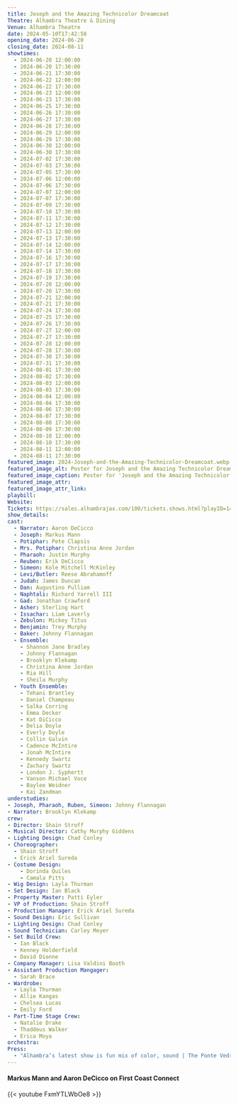 ```yaml
---
title: Joseph and the Amazing Technicolor Dreamcoat
Theatre: Alhambra Theatre & Dining
Venue: Alhambra Theatre
date: 2024-05-10T17:42:58
opening_date: 2024-06-20
closing_date: 2024-08-11
showtimes:
  - 2024-06-20 12:00:00
  - 2024-06-20 17:30:00
  - 2024-06-21 17:30:00
  - 2024-06-22 12:00:00
  - 2024-06-22 17:30:00
  - 2024-06-23 12:00:00
  - 2024-06-23 17:30:00
  - 2024-06-25 17:30:00
  - 2024-06-26 17:30:00
  - 2024-06-27 17:30:00
  - 2024-06-28 17:30:00
  - 2024-06-29 12:00:00
  - 2024-06-29 17:30:00
  - 2024-06-30 12:00:00
  - 2024-06-30 17:30:00
  - 2024-07-02 17:30:00
  - 2024-07-03 17:30:00
  - 2024-07-05 17:30:00
  - 2024-07-06 12:00:00
  - 2024-07-06 17:30:00
  - 2024-07-07 12:00:00
  - 2024-07-07 17:30:00
  - 2024-07-09 17:30:00
  - 2024-07-10 17:30:00
  - 2024-07-11 17:30:00
  - 2024-07-12 17:30:00
  - 2024-07-13 12:00:00
  - 2024-07-13 17:30:00
  - 2024-07-14 12:00:00
  - 2024-07-14 17:30:00
  - 2024-07-16 17:30:00
  - 2024-07-17 17:30:00
  - 2024-07-18 17:30:00
  - 2024-07-19 17:30:00
  - 2024-07-20 12:00:00
  - 2024-07-20 17:30:00
  - 2024-07-21 12:00:00
  - 2024-07-21 17:30:00
  - 2024-07-24 17:30:00
  - 2024-07-25 17:30:00
  - 2024-07-26 17:30:00
  - 2024-07-27 12:00:00
  - 2024-07-27 17:30:00
  - 2024-07-28 12:00:00
  - 2024-07-28 17:30:00
  - 2024-07-30 17:30:00
  - 2024-07-31 17:30:00
  - 2024-08-01 17:30:00
  - 2024-08-02 17:30:00
  - 2024-08-03 12:00:00
  - 2024-08-03 17:30:00
  - 2024-08-04 12:00:00
  - 2024-08-04 17:30:00
  - 2024-08-06 17:30:00
  - 2024-08-07 17:30:00
  - 2024-08-08 17:30:00
  - 2024-08-09 17:30:00
  - 2024-08-10 12:00:00
  - 2024-08-10 17:30:00
  - 2024-08-11 12:00:00
  - 2024-08-11 17:30:00
featured_image: 2024-Joseph-and-the-Amazing-Technicolor-Dreamcoat.webp
featured_image_alt: Poster for Joseph and the Amazing Technicolor Dreamcoat at Alhambra Theatre & Dining
featured_image_caption: Poster for 'Joseph and the Amazing Technicolor Dreamcoat' at Alhambra Theatre & Dining
featured_image_attr: 
featured_image_attr_link: 
playbill:
Website: 
Tickets: https://sales.alhambrajax.com/100/tickets.shows.html?playID=1458&code=WWW&qty_target=0
show_details: 
cast:
  - Narrator: Aaron DeCicco
  - Joseph: Markus Mann
  - Potiphar: Pete Clapsis
  - Mrs. Potiphar: Christina Anne Jordan
  - Pharaoh: Justin Murphy
  - Reuben: Erik DeCicco
  - Simeon: Kole Mitchell McKinley
  - Levi/Butler: Reese Abrahamoff
  - Judah: James Duncan
  - Dan: Augustino Pulliam
  - Naphtali: Richard Yarrell III
  - Gad: Jonathan Crawford
  - Asher: Sterling Hart
  - Issachar: Liam Laverly
  - Zebulon: Mickey Titus
  - Benjamin: Trey Murphy
  - Baker: Johnny Flannagan
  - Ensemble:
    - Shannon Jane Bradley
    - Johnny Flannagan
    - Brooklyn Klekamp
    - Christina Anne Jordan
    - Ria Hill
    - Sheila Murphy
  - Youth Ensemble:
    - Tehani Brantley
    - Daniel Champeau
    - Salka Corring
    - Emma Decker
    - Kat DiCicco
    - Delia Doyle
    - Everly Doyle
    - Collin Galvin
    - Cadence McIntire
    - Jonah McIntire
    - Kennedy Swartz
    - Zachary Swartz
    - London J. Syphertt
    - Vanson Michael Voce
    - Baylee Weidner
    - Kai Zandman    
understudies:
- Joseph, Pharaoh, Ruben, Simeon: Johnny Flannagan
- Narrator: Brooklyn Klekamp
crew:
- Director: Shain Stroff
- Musical Director: Cathy Murphy Giddens
- Lighting Design: Chad Conley
- Choreographer: 
  - Shain Stroff
  - Erick Ariel Sureda
- Costume Design:
    - Dorinda Quiles
    - Camala Pitts
- Wig Design: Layla Thurman
- Set Design: Ian Black
- Property Master: Patti Eyler
- VP of Production: Shain Stroff
- Production Manager: Erick Ariel Sureda
- Sound Design: Eric Sullivan
- Lighting Design: Chad Conley
- Sound Technician: Carley Meyer
- Set Build Crew:
  - Ian Black
  - Kenney Holderfield
  - David Dionne
- Company Manager: Lisa Valdini Booth
- Assistant Production Mangager: 
  - Sarah Brace
- Wardrobe:
  - Layla Thurman
  - Allie Kangas
  - Chelsea Lucas
  - Emily Ford
- Part-Time Stage Crew:
  - Natalie Drake
  - Thaddeus Walker
  - Erica Moya
orchestra:
Press: 
  - "Alhambra’s latest show is fun mix of color, sound | The Ponte Vedra Recorder": https://www.pontevedrarecorder.com/stories/alhambras-latest-show-is-fun-mix-of-color-sound,92635
---
```


#### Markus Mann and Aaron DeCicco on First Coast Connect
{{< youtube FxmYTLWbOe8 >}}